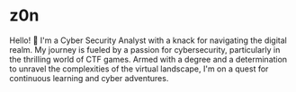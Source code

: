 # z0n
Hello! 👋 I'm a Cyber Security Analyst with a knack for navigating the digital realm. My journey is fueled by a passion for cybersecurity, particularly in the thrilling world of CTF games. Armed with a degree and a determination to unravel the complexities of the virtual landscape, I'm on a quest for continuous learning and cyber adventures. 

